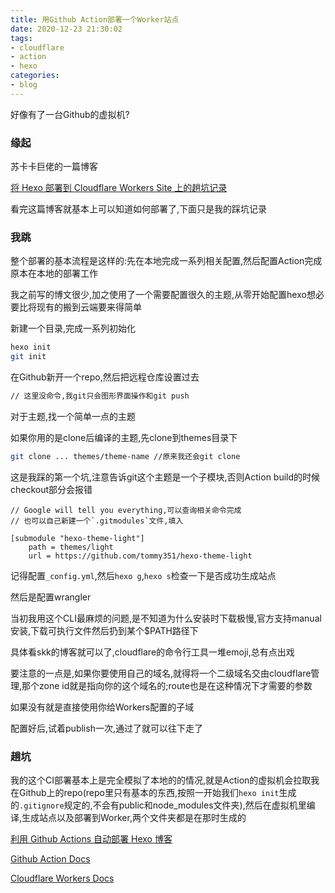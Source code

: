 ```yaml
---
title: 用Github Action部署一个Worker站点
date: 2020-12-23 21:30:02
tags:
- cloudflare
- action
- hexo
categories:
- blog
---
```


好像有了一台Github的虚拟机?

<!--more-->

### 缘起

苏卡卡巨佬的一篇博客

[将 Hexo 部署到 Cloudflare Workers Site 上的趟坑记录](https://blog.skk.moe/post/deploy-blog-to-cf-workers-site/)

看完这篇博客就基本上可以知道如何部署了,下面只是我的踩坑记录

### 我跳

整个部署的基本流程是这样的:先在本地完成一系列相关配置,然后配置Action完成原本在本地的部署工作

我之前写的博文很少,加之使用了一个需要配置很久的主题,从零开始配置hexo想必要比将现有的搬到云端要来得简单

新建一个目录,完成一系列初始化

```bash
hexo init
git init
```

在Github新开一个repo,然后把远程仓库设置过去

```bash
// 这里没命令,我git只会图形界面操作和git push
```

对于主题,找一个简单一点的主题

如果你用的是clone后编译的主题,先clone到themes目录下

```bash
git clone ... themes/theme-name //原来我还会git clone
```

这是我踩的第一个坑,注意告诉git这个主题是一个子模块,否则Action build的时候checkout部分会报错

```.gitmodules
// Google will tell you everything,可以查询相关命令完成
// 也可以自己新建一个`.gitmodules`文件,填入

[submodule "hexo-theme-light"]
	path = themes/light
	url = https://github.com/tommy351/hexo-theme-light
```

记得配置`_config.yml`,然后`hexo g`,`hexo s`检查一下是否成功生成站点

然后是配置wrangler

当初我用这个CLI最麻烦的问题,是不知道为什么安装时下载极慢,官方支持manual安装,下载可执行文件然后扔到某个$PATH路径下

具体看skk的博客就可以了,cloudflare的命令行工具一堆emoji,总有点出戏

要注意的一点是,如果你要使用自己的域名,就得将一个二级域名交由cloudflare管理,那个zone id就是指向你的这个域名的;route也是在这种情况下才需要的参数

如果没有就是直接使用你给Workers配置的子域

配置好后,试着publish一次,通过了就可以往下走了

### 趟坑

我的这个CI部署基本上是完全模拟了本地的的情况,就是Action的虚拟机会拉取我在Github上的repo(repo里只有基本的东西,按照一开始我们`hexo init`生成的`.gitignore`规定的,不会有public和node_modules文件夹),然后在虚拟机里编译,生成站点以及部署到Worker,两个文件夹都是在那时生成的

[利用 Github Actions 自动部署 Hexo 博客](https://sanonz.github.io/2020/deploy-a-hexo-blog-from-github-actions/)

[Github Action Docs](https://docs.github.com/cn/free-pro-team@latest/actions)

[Cloudflare Workers Docs](https://workers.cloudflare.com/docs)